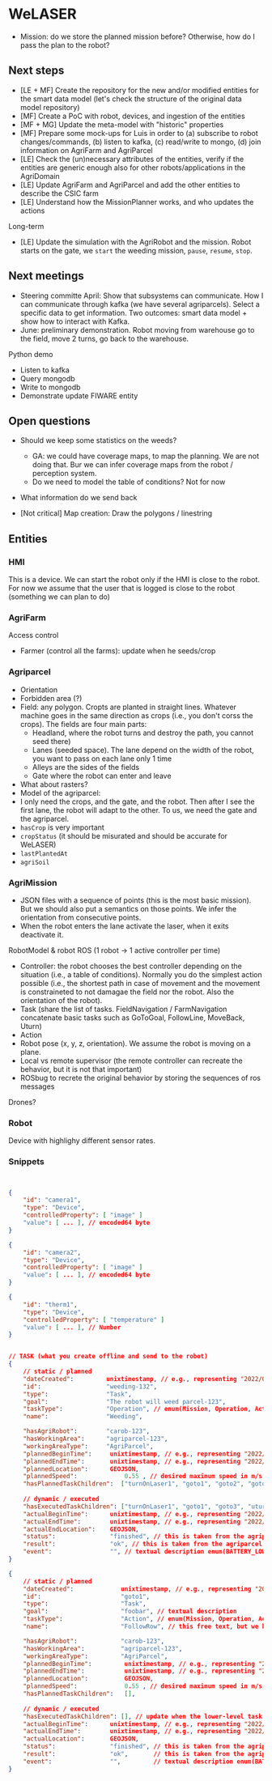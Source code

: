 # WeLASER

- Mission: do we store the planned mission before? Otherwise, how do I pass the plan to the robot? 

## Next steps

- [LE + MF] Create the repository for the new and/or modified entities for the smart data model (let's check the structure of the original data model repository)
- [MF] Create a PoC with robot, devices, and ingestion of the entities
- [MF + MG] Update the meta-model with "historic" properties
- [MF] Prepare some mock-ups for Luis in order to (a) subscribe to robot changes/commands, (b) listen to kafka, (c) read/write to mongo, (d) join information on AgriFarm and AgriParcel
- [LE] Check the (un)necessary attributes of the entities, verify if the entities are generic enough also for other robots/applications in the AgriDomain
- [LE] Update AgriFarm and AgriParcel and add the other entities to describe the CSIC farm
- [LE] Understand how the MissionPlanner works, and who updates the actions

Long-term 
- [LE] Update the simulation with the AgriRobot and the mission. Robot starts on the gate, we `start` the weeding mission, `pause`, `resume`, `stop`.

## Next meetings

- Steering committe April: Show that subsystems can communicate. How I can communicate through kafka (we have several agriparcels). Select a specific data to get information. Two outcomes: smart data model + show how to interact with Kafka.
- June: preliminary demonstration. Robot moving from warehouse go to the field, move 2 turns, go back to the warehouse.

Python demo
- Listen to kafka
- Query mongodb
- Write to mongodb
- Demonstrate update FIWARE entity

## Open questions

- Should we keep some statistics on the weeds?
    - GA: we could have coverage maps, to map the planning. We are not doing that. Bur we can infer coverage maps from the robot / perception system.
    - Do we need to model the table of conditions? Not for now

- What information do we send back
- [Not critical] Map creation: Draw the polygons / linestring

## Entities

### HMI

This is a device. We can start the robot only if the HMI is close to the robot.
For now we assume that the user that is logged is close to the robot (something we can plan to do)

### AgriFarm

Access control
- Farmer (control all the farms): update when he seeds/crop

### Agriparcel
- Orientation
- Forbidden area (?)
- Field: any polygon. Cropts are planted in straight lines. Whatever machine goes in the same direction as crops (i.e., you don't corss the crops). The fields are four main parts: 
    - Headland, where the robot turns and destroy the path, you cannot seed there) 
    - Lanes (seeded space). The lane depend on the width of the robot, you want to pass on each lane only 1 time
    - Alleys are the sides of the fields
    - Gate where the robot can enter and leave
- What about rasters?
- Model of the agriparcel:
- I only need the crops, and the gate, and the robot. Then after I see the first lane, the robot will adapt to the other. To us, we need the gate and the agriparcel.
- `hasCrop` is very important
- `cropStatus` (it should be misurated and should be accurate for WeLASER)
- `lastPlantedAt`
- `agriSoil`

### AgriMission

- JSON files with a sequence of points (this is the most basic mission). But we should also put a semantics on those points. We infer the orientation from consecutive points.
- When the robot enters the lane activate the laser, when it exits deactivate it.

RobotModel & robot
ROS (1 robot -> 1 active controller per time)
- Controller: the robot chooses the best controller depending on the situation (i.e., a table of conditions). Normally you do the simplest action possible (i.e., the shortest path in case of movement and the movement is constraineted to not damagae the field nor the robot. Also the orientation of the robot).
- Task (share the list of tasks. FieldNavigation / FarmNavigation concatenate basic tasks such as GoToGoal, FollowLine, MoveBack, Uturn)
- Action
- Robot pose (x, y, z, orientation). We assume the robot is moving on a plane.
- Local vs remote supervisor (the remote controller can recreate the behavior, but it is not that important)
- ROSbug to recrete the original behavior by storing the sequences of ros messages

Drones?


### Robot

Device with highlighy different sensor rates.

### Snippets

```json


{
    "id": "camera1",
    "type": "Device",
    "controlledProperty": [ "image" ]
    "value": [ ... ], // encoded64 byte
}

{
    "id": "camera2",
    "type": "Device",
    "controlledProperty": [ "image" ]
    "value": [ ... ], // encoded64 byte
}

{
    "id": "therm1",
    "type": "Device",
    "controlledProperty": [ "temperature" ]
    "value": [ ... ], // Number
}


// TASK (what you create offline and send to the robot)
{
    // static / planned
    "dateCreated":         unixtimestamp, // e.g., representing "2022/04/13-08.40.00"
    "id":                  "weeding-132",
    "type":                "Task",
    "goal":                "The robot will weed parcel-123",
    "taskType":            "Operation", // enum(Mission, Operation, Action)
    "name":                "Weeding", 

    "hasAgriRobot":        "carob-123",
    "hasWorkingArea":      "agriparcel-123",
    "workingAreaType":     "AgriParcel",
    "plannedBeginTime":     unixtimestamp, // e.g., representing "2022/04/13-10.40.00"
    "plannedEndTime":       unixtimestamp, // e.g., representing "2022/04/13-10.50.00"
    "plannedLocation":      GEOJSON,
    "plannedSpeed":             0.55 , // desired maximum speed in m/s
    "hasPlannedTaskChildren":  ["turnOnLaser1", "goto1", "goto2", "goto3", ..., "turnOffLaser1"],
    
    // dynamic / executed
    "hasExecutedTaskChildren": ["turnOnLaser1", "goto1", "goto3", "uturn1", ..., "turnOffLaser1"], // update when the lower-level task finished
    "actualBeginTime":      unixtimestamp, // e.g., representing "2022/04/12-10.52",
    "actualEndTime":        unixtimestamp, // e.g., representing "2022/04/12-10.57",
    "actualEndLocation":    GEOJSON,
    "status":               "finished", // this is taken from the agriparcel (planned, ongoing, finished, scheduled, cancelled, SKIPPED)
    "result":               "ok", // this is taken from the agriparcel
    "event":                "", // textual description enum(BATTERY_LOW, RAINING)
}

{
    // static / planned
    "dateCreated":             unixtimestamp, // e.g., representing "2022/04/13-08.40.00"
    "id":                      "goto1",
    "type":                    "Task",
    "goal":                    "foobar", // textual description
    "taskType":                "Action", // enum(Mission, Operation, Action)
    "name":                    "FollowRow", // this free text, but we keep it as enum(FollowRow, ...) 

    "hasAgriRobot":            "carob-123",
    "hasWorkingArea":          "agriparcel-123",
    "workingAreaType":         "AgriParcel",
    "plannedBeginTime":         unixtimestamp, // e.g., representing "2022/04/13-10.40.00"
    "plannedEndTime":           unixtimestamp, // e.g., representing "2022/04/13-10.50.00"
    "plannedLocation":          GEOJSON,
    "plannedSpeed":             0.55 , // desired maximum speed in m/s
    "hasPlannedTaskChildren":   [],
    
    // dynamic / executed
    "hasExecutedTaskChildren": [], // update when the lower-level task finished
    "actualBeginTime":      unixtimestamp, // e.g., representing "2022/04/12-10.52",
    "actualEndTime":        unixtimestamp, // e.g., representing "2022/04/12-10.57",
    "actualLocation":       GEOJSON,
    "status":               "finished", // this is taken from the agriparcel (planned, ongoing, finished, scheduled, cancelled, SKIPPED)
    "result":               "ok",       // this is taken from the agriparcel
    "event":                "",         // textual description enum(BATTERY_LOW, RAINING)
}
```
